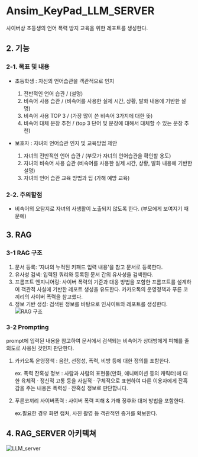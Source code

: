 # Ansim_KeyPad_LLM_SERVER
사이버상 초등생의 언어 폭력 방지 교육을 위한 레포트를 생성한다.

## 2. 기능

### 2-1. 목표 및 내용
  - 초등학생 : 자신의 언어습관을 객관적으로 인지
    1) 전반적인 언어 습관 / (설명) 
    2) 비속어 사용 습관 / (비속어를 사용한 실제 시간, 상황, 발화 내용에 기반한 설명) 
    3) 비속어 사용 TOP 3 / (가장 많이 쓴 비속어 3가지에 대한 뜻)
    4) 비속어 대체 문장 추천 / (top 3 단어 및 문장에 대해서 대체할 수 있는 문장 추천)
       
  - 보호자 : 자녀의 언어습관 인지 및 교육방법 제안
    1) 자녀의 전반적인 언어 습관 / (부모가 자녀의 언어습관을 확인할 용도)
    2) 자녀의 비속어 사용 습관 (비속어를 사용한 실제 시간, 상황, 발화 내용에 기반한 설명)
    3) 자녀의 언어 습관 교육 방법과 팁 (가해 예방 교육)
       
### 2-2. 주의할점
  - 비속어의 오탐지로 자녀의 사생활이 노출되지 않도록 한다. (부모에게 보여지기 때문에)

## 3. RAG

### 3-1 RAG 구조

  1) 문서 등록: '자녀의 누적된 키패드 입력 내용'을 참고 문서로 등록한다.
  2) 유사성 검색: 입력된 쿼리와 등록된 문서 간의 유사성을 검색한다.
  3) 프롬프트 엔지니어링: 사이버 폭력의 기준과 대응 방법을 포함한 프롬프트를 설계하여 객관적 사실에 기반한 레포트 생성을 유도한다. 카카오톡의 운영정책과 푸른 코끼리의 사이버 폭력을 참고했다.
  4) 정보 기반 생성: 검색된 정보를 바탕으로 인사이트와 레포트를 생성한다.
![RAG 구조](https://github.com/user-attachments/assets/73584a8e-139a-48b3-889a-e5c6e9664c62)

### 3-2 Prompting
  prompt에 입력된 내용을 참고하여 문서에서 검색되는 비속어가 상대방에게 피해를 줄 의도로 사용된 것인지 판단한다. 
  1) 카카오톡 운영정책 : 음란, 선정성, 폭력, 비방 등에 대한 정의를 포함한다.
     
     ex. 폭력 잔혹성 정보 : 사람과 사람의 표현물(만화, 애니메이션 등의 캐릭터)에 대한 육체적 · 정신적 고통 등을 사실적 · 구체적으로 표현하여 다른 이용자에게 잔혹감을 주는 내용은 폭력성 · 잔혹성 정보로 판단합니다.
  3) 푸른코끼리 사이버폭력 : 사이버 폭력 피해 & 가해 징후와 대처 방법을 포함한다.
     
     ex.필요한 경우 화면 캡처, 사진 촬영 등 객관적인 증거를 확보한다.
     
## 4. RAG_SERVER 아키텍쳐
![LLM_server](https://github.com/user-attachments/assets/d78133c8-f84f-431b-980e-d09a6a985aff)
